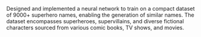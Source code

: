 Designed and implemented a neural network to train on a compact dataset of 9000+ superhero names, enabling the generation of similar names. The dataset encompasses superheroes, supervillains, and diverse fictional characters sourced from various comic books, TV shows, and movies.